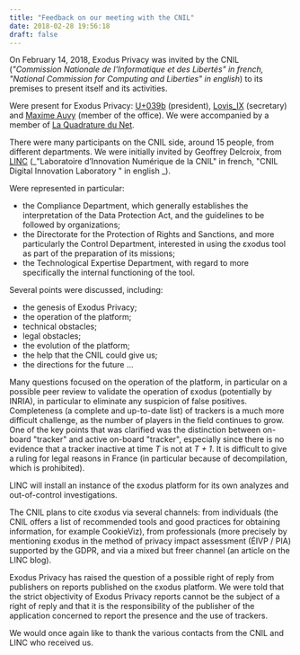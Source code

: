 ```yaml
---
title: "Feedback on our meeting with the CNIL"
date: 2018-02-28 19:56:18
draft: false
---
```


On February 14, 2018, Exodus Privacy was invited by the CNIL (_"Commission Nationale de l'Informatique et des Libertés" in french, "National Commission for Computing and Liberties" in english_) to its premises to present itself and its activities.

Were present for Exodus Privacy: [U+039b](https://esther.codes/about-me/) (president), [Lovis_IX](https://pleroma.tamanoir.foucry.net/users/LovisIX) (secretary) and [Maxime Auvy](https://open-freax.fr/) (member of the office). We were accompanied by a member of [La Quadrature du Net](https://www.laquadrature.net/en/).

There were many participants on the CNIL side, around 15 people, from different departments. We were initially invited by Geoffrey Delcroix, from [LINC](https://linc.cnil.fr/fr/propos-de-linc) (_"Laboratoire d’Innovation Numérique de la CNIL" in french, "CNIL Digital Innovation Laboratory
" in english _).

Were represented in particular:

* the Compliance Department, which generally establishes the interpretation of the Data Protection Act, and the guidelines to be followed by organizations;
* the Directorate for the Protection of Rights and Sanctions, and more particularly the Control Department, interested in using the εxodus tool as part of the preparation of its missions;
* the Technological Expertise Department, with regard to more specifically the internal functioning of the tool.

Several points were discussed, including:

* the genesis of Exodus Privacy;
* the operation of the platform;
* technical obstacles;
* legal obstacles;
* the evolution of the platform;
* the help that the CNIL could give us;
* the directions for the future ...

Many questions focused on the operation of the platform, in particular on a possible peer review to validate the operation of εxodus (potentially by INRIA), in particular to eliminate any suspicion of false positives. Completeness (a complete and up-to-date list) of trackers is a much more difficult challenge, as the number of players in the field continues to grow.
One of the key points that was clarified was the distinction between on-board "tracker" and active on-board "tracker", especially since there is no evidence that a tracker inactive at time _T_ is not at _T + 1_. It is difficult to give a ruling for legal reasons in France (in particular because of decompilation, which is prohibited).

LINC will install an instance of the εxodus platform for its own analyzes and out-of-control investigations.

The CNIL plans to cite εxodus via several channels: from individuals (the CNIL offers a list of recommended tools and good practices for obtaining information, for example CookieViz), from professionals (more precisely by mentioning εxodus in the method of privacy impact assessment (ÉIVP / PIA) supported by the GDPR, and via a mixed but freer channel (an article on the LINC blog).

Exodus Privacy has raised the question of a possible right of reply from publishers on reports published on the εxodus platform. We were told that the strict objectivity of Exodus Privacy reports cannot be the subject of a right of reply and that it is the responsibility of the publisher of the application concerned to report the presence and the use of trackers.

We would once again like to thank the various contacts from the CNIL and LINC who received us.